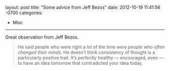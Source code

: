 layout: post
title:  "Some advice from Jeff Bezos"
date:   2012-10-19 11:41:56 -0700
categories:
  - Misc
---

Great observation from Jeff Bezos.

 > He said people who were right a lot of the time *were people who often changed their minds.* He doesn’t think consistency of thought is a particularly positive trait. It’s perfectly healthy — encouraged, even — to have an idea tomorrow that contradicted your idea today.

